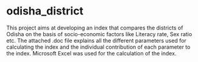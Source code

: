 # odisha_district
This project aims at developing an index that compares the districts of Odisha on the basis of socio-economic factors like Literacy rate, Sex ratio etc.
The attached .doc file explains all the different parameters used for calculating the index and the individual contribution of each parameter to the index.
Microsoft Excel was used for the calculation of the index.
